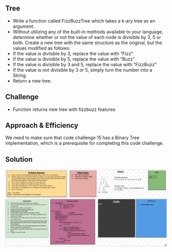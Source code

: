 ## Tree
- Write a function called FizzBuzzTree which takes a k-ary tree as an argument.
- Without utilizing any of the built-in methods available to your language, determine whether or not the value of each node is divisible by 3, 5 or both. Create a new tree with the same structure as the original, but the values modified as follows:
- If the value is divisible by 3, replace the value with “Fizz”
- If the value is divisible by 5, replace the value with “Buzz”
- If the value is divisible by 3 and 5, replace the value with “FizzBuzz”
- If the value is not divisible by 3 or 5, simply turn the number into a String.
- Return a new tree.


## Challenge
- Function returns new tree with fizzbuzz features 

## Approach & Efficiency
We need to make sure that code challenge 15 has a Binary Tree implementation, which is a prerequisite for completing this code challenge. 

## Solution
![Code Challenge 18](../../assets/fizzbuzz-tree.png)

